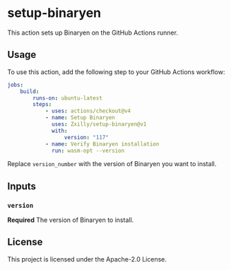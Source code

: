 # setup-binaryen

This action sets up Binaryen on the GitHub Actions runner.

## Usage

To use this action, add the following step to your GitHub Actions workflow:

```yaml
jobs:
    build:
        runs-on: ubuntu-latest
        steps:
            - uses: actions/checkout@v4
            - name: Setup Binaryen
              uses: Zxilly/setup-binaryen@v1
              with:
                  version: "117"
            - name: Verify Binaryen installation
              run: wasm-opt --version
```

Replace `version_number` with the version of Binaryen you want to install.

## Inputs

### `version`

**Required** The version of Binaryen to install.

## License

This project is licensed under the Apache-2.0 License.
